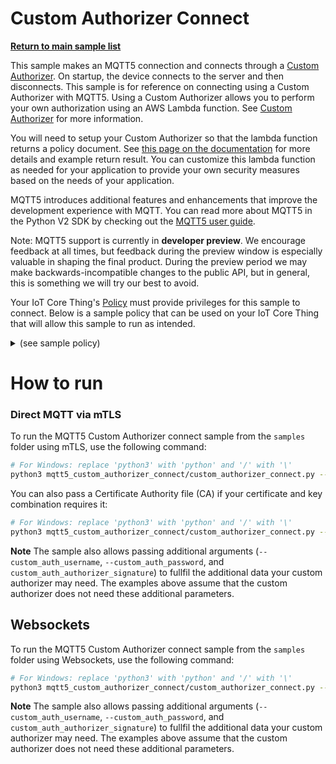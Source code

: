 # Custom Authorizer Connect

[**Return to main sample list**](../README.md)

This sample makes an MQTT5 connection and connects through a [Custom Authorizer](https://docs.aws.amazon.com/iot/latest/developerguide/custom-authentication.html). On startup, the device connects to the server and then disconnects. This sample is for reference on connecting using a Custom Authorizer with MQTT5. Using a Custom Authorizer allows you to perform your own authorization using an AWS Lambda function. See [Custom Authorizer](https://docs.aws.amazon.com/iot/latest/developerguide/custom-authentication.html) for more information.

You will need to setup your Custom Authorizer so that the lambda function returns a policy document. See [this page on the documentation](https://docs.aws.amazon.com/iot/latest/developerguide/config-custom-auth.html) for more details and example return result. You can customize this lambda function as needed for your application to provide your own security measures based on the needs of your application.

MQTT5 introduces additional features and enhancements that improve the development experience with MQTT. You can read more about MQTT5 in the Python V2 SDK by checking out the [MQTT5 user guide](../../documents/MQTT5_Userguide.md).

Note: MQTT5 support is currently in **developer preview**. We encourage feedback at all times, but feedback during the preview window is especially valuable in shaping the final product. During the preview period we may make backwards-incompatible changes to the public API, but in general, this is something we will try our best to avoid.

Your IoT Core Thing's [Policy](https://docs.aws.amazon.com/iot/latest/developerguide/iot-policies.html) must provide privileges for this sample to connect. Below is a sample policy that can be used on your IoT Core Thing that will allow this sample to run as intended.

<details>
<summary>(see sample policy)</summary>
<pre>
{
  "Version": "2012-10-17",
  "Statement": [
    {
      "Effect": "Allow",
      "Action": [
        "iot:Connect"
      ],
      "Resource": [
        "arn:aws:iot:<b>region</b>:<b>account</b>:client/test-*"
      ]
    }
  ]
}
</pre>

Replace with the following with the data from your AWS account:
* `<region>`: The AWS IoT Core region where you created your AWS IoT Core thing you wish to use with this sample. For example `us-east-1`.
* `<account>`: Your AWS IoT Core account ID. This is the set of numbers in the top right next to your AWS account name when using the AWS IoT Core website.

Note that in a real application, you may want to avoid the use of wildcards in your ClientID or use them selectively. Please follow best practices when working with AWS on production applications using the SDK. Also, for the purposes of this sample, please make sure your policy allows a client ID of `test-*` to connect or use `--client_id <client ID here>` to send the client ID your policy supports.

</details>

# How to run

### Direct MQTT via mTLS

To run the MQTT5 Custom Authorizer connect sample from the `samples` folder using mTLS, use the following command:

``` sh
# For Windows: replace 'python3' with 'python' and '/' with '\'
python3 mqtt5_custom_authorizer_connect/custom_authorizer_connect.py --endpoint <endpoint> --cert <path to certificate> --key <path to private key> --custom_auth_authorizer_name <authorizer name>
```

You can also pass a Certificate Authority file (CA) if your certificate and key combination requires it:

``` sh
# For Windows: replace 'python3' with 'python' and '/' with '\'
python3 mqtt5_custom_authorizer_connect/custom_authorizer_connect.py --endpoint <endpoint> --cert <path to certificate> --key <path to private key> --custom_auth_authorizer_name <authorizer name> --ca_file <path to CA file>
```

**Note** The sample also allows passing additional arguments (`--custom_auth_username`, `--custom_auth_password`, and `custom_auth_authorizer_signature`) to fullfil the additional data your custom authorizer may need. The examples above assume that the custom authorizer does not need these additional parameters.


## Websockets

To run the MQTT5 Custom Authorizer connect sample from the `samples` folder using Websockets, use the following command:

``` sh
# For Windows: replace 'python3' with 'python' and '/' with '\'
python3 mqtt5_custom_authorizer_connect/custom_authorizer_connect.py --endpoint <endpoint> --use_websockets "true" --custom_auth_authorizer_name <authorizer name>
```

**Note** The sample also allows passing additional arguments (`--custom_auth_username`, `--custom_auth_password`, and `custom_auth_authorizer_signature`) to fullfil the additional data your custom authorizer may need. The examples above assume that the custom authorizer does not need these additional parameters.
